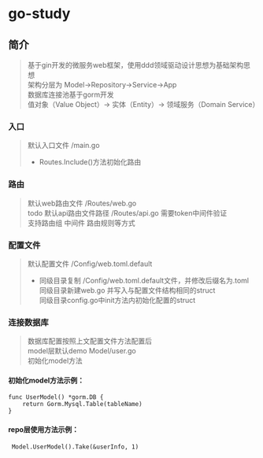 # go-study

## 简介
> 基于gin开发的微服务web框架，使用ddd领域驱动设计思想为基础架构思想  
> 架构分层为 Model->Repository->Service->App  
> 数据库连接池基于gorm开发  
> 值对象（Value Object）→ 实体（Entity）→ 领域服务（Domain Service）


### 入口
> 默认入口文件 /main.go 
>- Routes.Include()方法初始化路由

### 路由
> 默认web路由文件 /Routes/web.go  
> todo 默认api路由文件路径 /Routes/api.go 需要token中间件验证  
> 支持路由组 中间件 路由规则等方式

### 配置文件
> 默认配置文件 /Config/web.toml.default  
>- 同级目录复制 /Config/web.toml.default文件，并修改后缀名为.toml  
   同级目录新建web.go 并写入与配置文件结构相同的struct  
   同级目录config.go中init方法内初始化配置的struct

### 连接数据库
> 数据库配置按照上文配置文件方法配置后  
> model层默认demo Model/user.go  
> 初始化model方法 
#### 初始化model方法示例：
```
func UserModel() *gorm.DB {
	return Gorm.Mysql.Table(tableName)
}
```
#### repo层使用方法示例：
```
 Model.UserModel().Take(&userInfo, 1)
```


